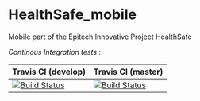 # HealthSafe_mobile
Mobile part of the Epitech Innovative Project HealthSafe

_Continous Integration tests_ :

| Travis CI (develop) | Travis CI (master)  |
|---------------------|---------------------|
| [![Build Status](https://travis-ci.com/Zerekiel/HealthSafe_mobile.svg?branch=develop)](https://travis-ci.com/Zerekiel/HealthSafe_mobile) | [![Build Status](https://travis-ci.com/Zerekiel/HealthSafe_mobile.svg?branch=master)](https://travis-ci.com/Zerekiel/HealthSafe_mobile) |
